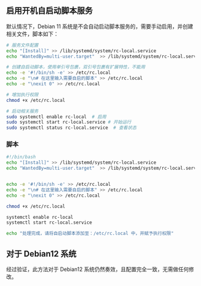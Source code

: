 ## 启用开机自启动脚本服务

默认情况下，Debian 11 系统是不会自动启动脚本服务的，需要手动启用，并创建相关文件，脚本如下：

```bash
# 服务文件配置
echo "[Install]" >> /lib/systemd/system/rc-local.service
echo "WantedBy=multi-user.target"  >> /lib/systemd/system/rc-local.service

# 创建自启动脚本，使用单引号包裹，双引号包裹有扩展特性，不能用
echo -e '#!/bin/sh -e' >> /etc/rc.local
echo -e "\n# 在这里输入需要自启的脚本" >> /etc/rc.local
echo -e "\nexit 0" >> /etc/rc.local

# 增加执行权限
chmod +x /etc/rc.local

# 启动相关服务
sudo systemctl enable rc-local  # 启用
sudo systemctl start rc-local.service # 开始运行
sudo systemctl status rc-local.service  # 查看状态
```

### 脚本

```bash
#!/bin/bash
echo "[Install]" >> /lib/systemd/system/rc-local.service
echo "WantedBy=multi-user.target"  >> /lib/systemd/system/rc-local.service


echo -e '#!/bin/sh -e' >> /etc/rc.local
echo -e "\n# 在这里输入需要自启的脚本" >> /etc/rc.local
echo -e "\nexit 0" >> /etc/rc.local

chmod +x /etc/rc.local

systemctl enable rc-local
systemctl start rc-local.service

echo "处理完成，请将自启动脚本添加至：/etc/rc.local 中，并赋予执行权限"
```

## 对于 Debian12 系统

经过验证，此方法对于 Debian12 系统仍然奏效，且配置完全一致，无需做任何修改。
